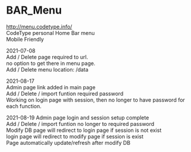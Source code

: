 # BAR_Menu
http://menu.codetype.info/<br>
CodeType personal Home Bar menu<br>
Mobile Friendly <br>

2021-07-08<br>
Add / Delete page required to url. <br>
no option to get there in menu page.<br>
Add / Delete menu location: /data


2021-08-17<br>
Admin page link added in main page<br>
Add / Delete / import funtion required password<br>
Working on login page with session, then no longer to have password for each function.<br>

2021-08-19
Admin page login and session setup complete<br>
Add / Delete / import funtion no longer to required password<br>
Modify DB page will redirect to login page if session is not exist<br>
login page will redirect to modify page if session is exist<br>
Page automatically update/refresh after modify DB<br>
